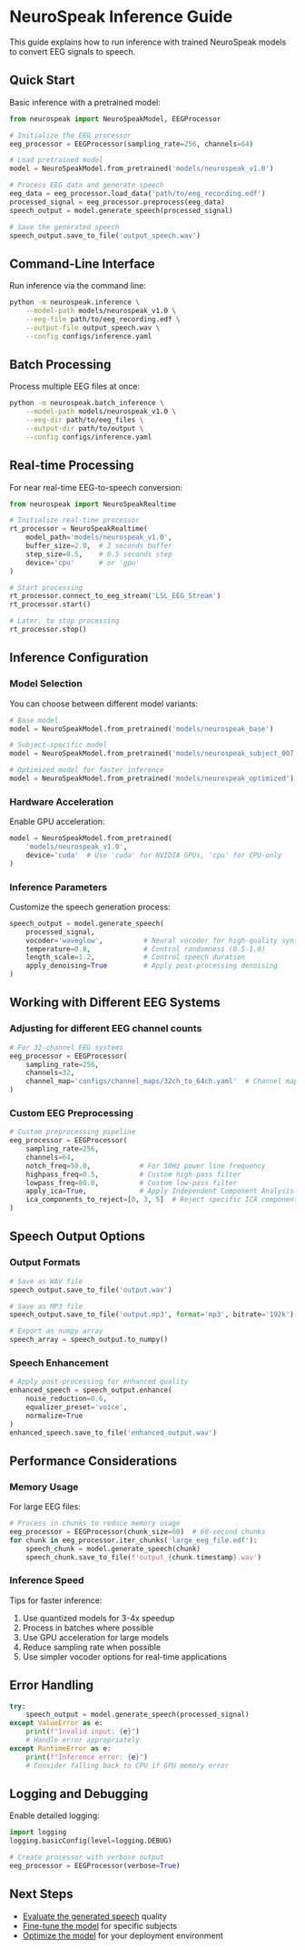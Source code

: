 # NeuroSpeak Inference Guide

This guide explains how to run inference with trained NeuroSpeak models to convert EEG signals to speech.

## Quick Start

Basic inference with a pretrained model:

```python
from neurospeak import NeuroSpeakModel, EEGProcessor

# Initialize the EEG processor
eeg_processor = EEGProcessor(sampling_rate=256, channels=64)

# Load pretrained model
model = NeuroSpeakModel.from_pretrained('models/neurospeak_v1.0')

# Process EEG data and generate speech
eeg_data = eeg_processor.load_data('path/to/eeg_recording.edf')
processed_signal = eeg_processor.preprocess(eeg_data)
speech_output = model.generate_speech(processed_signal)

# Save the generated speech
speech_output.save_to_file('output_speech.wav')
```

## Command-Line Interface

Run inference via the command line:

```bash
python -m neurospeak.inference \
    --model-path models/neurospeak_v1.0 \
    --eeg-file path/to/eeg_recording.edf \
    --output-file output_speech.wav \
    --config configs/inference.yaml
```

## Batch Processing

Process multiple EEG files at once:

```bash
python -m neurospeak.batch_inference \
    --model-path models/neurospeak_v1.0 \
    --eeg-dir path/to/eeg_files \
    --output-dir path/to/output \
    --config configs/inference.yaml
```

## Real-time Processing

For near real-time EEG-to-speech conversion:

```python
from neurospeak import NeuroSpeakRealtime

# Initialize real-time processor
rt_processor = NeuroSpeakRealtime(
    model_path='models/neurospeak_v1.0',
    buffer_size=2.0,  # 2 seconds buffer
    step_size=0.5,    # 0.5 seconds step
    device='cpu'      # or 'gpu'
)

# Start processing
rt_processor.connect_to_eeg_stream('LSL_EEG_Stream')
rt_processor.start()

# Later, to stop processing
rt_processor.stop()
```

## Inference Configuration

### Model Selection

You can choose between different model variants:

```python
# Base model
model = NeuroSpeakModel.from_pretrained('models/neurospeak_base')

# Subject-specific model
model = NeuroSpeakModel.from_pretrained('models/neurospeak_subject_007')

# Optimized model for faster inference
model = NeuroSpeakModel.from_pretrained('models/neurospeak_optimized')
```

### Hardware Acceleration

Enable GPU acceleration:

```python
model = NeuroSpeakModel.from_pretrained(
    'models/neurospeak_v1.0',
    device='cuda'  # Use 'cuda' for NVIDIA GPUs, 'cpu' for CPU-only
)
```

### Inference Parameters

Customize the speech generation process:

```python
speech_output = model.generate_speech(
    processed_signal,
    vocoder='waveglow',          # Neural vocoder for high-quality synthesis
    temperature=0.8,             # Control randomness (0.5-1.0)
    length_scale=1.2,            # Control speech duration
    apply_denoising=True         # Apply post-processing denoising
)
```

## Working with Different EEG Systems

### Adjusting for different EEG channel counts

```python
# For 32-channel EEG systems
eeg_processor = EEGProcessor(
    sampling_rate=256,
    channels=32,
    channel_map='configs/channel_maps/32ch_to_64ch.yaml'  # Channel mapping config
)
```

### Custom EEG Preprocessing

```python
# Custom preprocessing pipeline
eeg_processor = EEGProcessor(
    sampling_rate=256,
    channels=64,
    notch_freq=50.0,            # For 50Hz power line frequency
    highpass_freq=0.5,          # Custom high-pass filter
    lowpass_freq=80.0,          # Custom low-pass filter
    apply_ica=True,             # Apply Independent Component Analysis
    ica_components_to_reject=[0, 3, 5]  # Reject specific ICA components
)
```

## Speech Output Options

### Output Formats

```python
# Save as WAV file
speech_output.save_to_file('output.wav')

# Save as MP3 file
speech_output.save_to_file('output.mp3', format='mp3', bitrate='192k')

# Export as numpy array
speech_array = speech_output.to_numpy()
```

### Speech Enhancement

```python
# Apply post-processing for enhanced quality
enhanced_speech = speech_output.enhance(
    noise_reduction=0.6,
    equalizer_preset='voice',
    normalize=True
)
enhanced_speech.save_to_file('enhanced_output.wav')
```

## Performance Considerations

### Memory Usage

For large EEG files:

```python
# Process in chunks to reduce memory usage
eeg_processor = EEGProcessor(chunk_size=60)  # 60-second chunks
for chunk in eeg_processor.iter_chunks('large_eeg_file.edf'):
    speech_chunk = model.generate_speech(chunk)
    speech_chunk.save_to_file(f'output_{chunk.timestamp}.wav')
```

### Inference Speed

Tips for faster inference:
1. Use quantized models for 3-4x speedup
2. Process in batches where possible
3. Use GPU acceleration for large models
4. Reduce sampling rate when possible
5. Use simpler vocoder options for real-time applications

## Error Handling

```python
try:
    speech_output = model.generate_speech(processed_signal)
except ValueError as e:
    print(f"Invalid input: {e}")
    # Handle error appropriately
except RuntimeError as e:
    print(f"Inference error: {e}")
    # Consider falling back to CPU if GPU memory error
```

## Logging and Debugging

Enable detailed logging:

```python
import logging
logging.basicConfig(level=logging.DEBUG)

# Create processor with verbose output
eeg_processor = EEGProcessor(verbose=True)
```

## Next Steps

- [Evaluate the generated speech](evaluation.md) quality
- [Fine-tune the model](training.md) for specific subjects
- [Optimize the model](optimization.md) for your deployment environment
